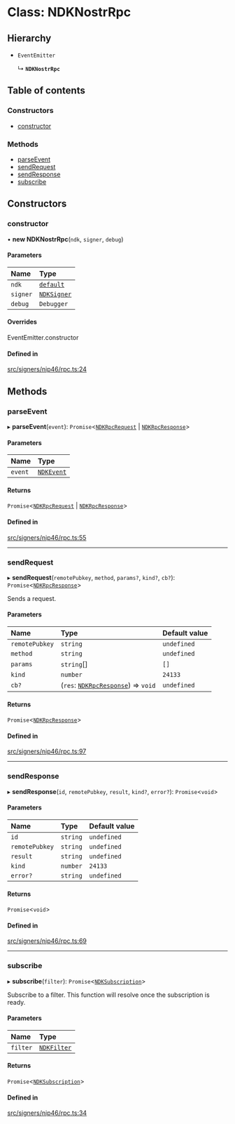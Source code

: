 # Class: NDKNostrRpc

## Hierarchy

- `EventEmitter`

  ↳ **`NDKNostrRpc`**

## Table of contents

### Constructors

- [constructor](../wiki/NDKNostrRpc#constructor)

### Methods

- [parseEvent](../wiki/NDKNostrRpc#parseevent)
- [sendRequest](../wiki/NDKNostrRpc#sendrequest)
- [sendResponse](../wiki/NDKNostrRpc#sendresponse)
- [subscribe](../wiki/NDKNostrRpc#subscribe)

## Constructors

### constructor

• **new NDKNostrRpc**(`ndk`, `signer`, `debug`)

#### Parameters

| Name | Type |
| :------ | :------ |
| `ndk` | [`default`](../wiki/default) |
| `signer` | [`NDKSigner`](../wiki/NDKSigner) |
| `debug` | `Debugger` |

#### Overrides

EventEmitter.constructor

#### Defined in

[src/signers/nip46/rpc.ts:24](https://github.com/nostr-dev-kit/ndk/blob/1f6f222/src/signers/nip46/rpc.ts#L24)

## Methods

### parseEvent

▸ **parseEvent**(`event`): `Promise`<[`NDKRpcRequest`](../wiki/NDKRpcRequest) \| [`NDKRpcResponse`](../wiki/NDKRpcResponse)\>

#### Parameters

| Name | Type |
| :------ | :------ |
| `event` | [`NDKEvent`](../wiki/NDKEvent) |

#### Returns

`Promise`<[`NDKRpcRequest`](../wiki/NDKRpcRequest) \| [`NDKRpcResponse`](../wiki/NDKRpcResponse)\>

#### Defined in

[src/signers/nip46/rpc.ts:55](https://github.com/nostr-dev-kit/ndk/blob/1f6f222/src/signers/nip46/rpc.ts#L55)

___

### sendRequest

▸ **sendRequest**(`remotePubkey`, `method`, `params?`, `kind?`, `cb?`): `Promise`<[`NDKRpcResponse`](../wiki/NDKRpcResponse)\>

Sends a request.

#### Parameters

| Name | Type | Default value |
| :------ | :------ | :------ |
| `remotePubkey` | `string` | `undefined` |
| `method` | `string` | `undefined` |
| `params` | `string`[] | `[]` |
| `kind` | `number` | `24133` |
| `cb?` | (`res`: [`NDKRpcResponse`](../wiki/NDKRpcResponse)) => `void` | `undefined` |

#### Returns

`Promise`<[`NDKRpcResponse`](../wiki/NDKRpcResponse)\>

#### Defined in

[src/signers/nip46/rpc.ts:97](https://github.com/nostr-dev-kit/ndk/blob/1f6f222/src/signers/nip46/rpc.ts#L97)

___

### sendResponse

▸ **sendResponse**(`id`, `remotePubkey`, `result`, `kind?`, `error?`): `Promise`<`void`\>

#### Parameters

| Name | Type | Default value |
| :------ | :------ | :------ |
| `id` | `string` | `undefined` |
| `remotePubkey` | `string` | `undefined` |
| `result` | `string` | `undefined` |
| `kind` | `number` | `24133` |
| `error?` | `string` | `undefined` |

#### Returns

`Promise`<`void`\>

#### Defined in

[src/signers/nip46/rpc.ts:69](https://github.com/nostr-dev-kit/ndk/blob/1f6f222/src/signers/nip46/rpc.ts#L69)

___

### subscribe

▸ **subscribe**(`filter`): `Promise`<[`NDKSubscription`](../wiki/NDKSubscription)\>

Subscribe to a filter. This function will resolve once the subscription is ready.

#### Parameters

| Name | Type |
| :------ | :------ |
| `filter` | [`NDKFilter`](../wiki/Exports#ndkfilter) |

#### Returns

`Promise`<[`NDKSubscription`](../wiki/NDKSubscription)\>

#### Defined in

[src/signers/nip46/rpc.ts:34](https://github.com/nostr-dev-kit/ndk/blob/1f6f222/src/signers/nip46/rpc.ts#L34)
